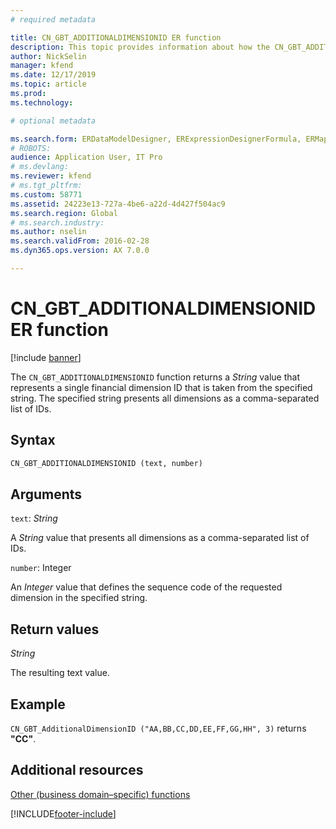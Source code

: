 ```yaml
---
# required metadata

title: CN_GBT_ADDITIONALDIMENSIONID ER function
description: This topic provides information about how the CN_GBT_ADDITIONALDIMENSIONID Electronic reporting (ER) function is used.
author: NickSelin
manager: kfend
ms.date: 12/17/2019
ms.topic: article
ms.prod: 
ms.technology: 

# optional metadata

ms.search.form: ERDataModelDesigner, ERExpressionDesignerFormula, ERMappedFormatDesigner, ERModelMappingDesigner
# ROBOTS: 
audience: Application User, IT Pro
# ms.devlang: 
ms.reviewer: kfend
# ms.tgt_pltfrm: 
ms.custom: 58771
ms.assetid: 24223e13-727a-4be6-a22d-4d427f504ac9
ms.search.region: Global
# ms.search.industry: 
ms.author: nselin
ms.search.validFrom: 2016-02-28
ms.dyn365.ops.version: AX 7.0.0

---
```


# CN_GBT_ADDITIONALDIMENSIONID ER function

[!include [banner](../includes/banner.md)]

The `CN_GBT_ADDITIONALDIMENSIONID` function returns a *String* value that represents a single financial dimension ID that is taken from the specified string. The specified string presents all dimensions as a comma-separated list of IDs.

## Syntax

```vb
CN_GBT_ADDITIONALDIMENSIONID (text, number)
```

## Arguments

`text`: *String*

A *String* value that presents all dimensions as a comma-separated list of IDs.

`number`: Integer

An *Integer* value that defines the sequence code of the requested dimension in the specified string.

## Return values

*String*

The resulting text value.

## Example

`CN_GBT_AdditionalDimensionID ("AA,BB,CC,DD,EE,FF,GG,HH", 3)` returns **"CC"**.

## Additional resources

[Other (business domain–specific) functions](er-functions-category-other.md)


[!INCLUDE[footer-include](../../../includes/footer-banner.md)]